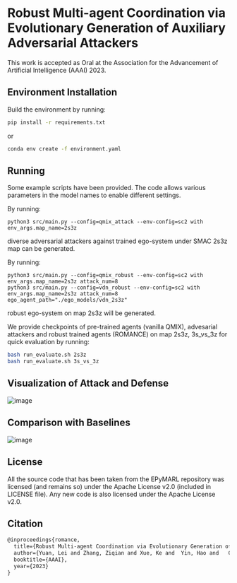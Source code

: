 # Robust Multi-agent Coordination via Evolutionary Generation of Auxiliary Adversarial Attackers

This work is accepted as Oral at the Association for the Advancement of Artificial Intelligence (AAAI) 2023.

## Environment Installation

Build the environment by running:

```sh
pip install -r requirements.txt
```

or

```sh
conda env create -f environment.yaml
```

## Running

Some example scripts have been provided. The code allows various parameters in the model names to enable different settings.

By running:

```shell
python3 src/main.py --config=qmix_attack --env-config=sc2 with env_args.map_name=2s3z
```

diverse adversarial attackers against trained ego-system under SMAC 2s3z map can be generated.

By running:

```shell
python3 src/main.py --config=qmix_robust --env-config=sc2 with env_args.map_name=2s3z attack_num=8
python3 src/main.py --config=vdn_robust --env-config=sc2 with env_args.map_name=2s3z attack_num=8 ego_agent_path="./ego_models/vdn_2s3z"
```

robust ego-system on map 2s3z will be generated.

We provide checkpoints of pre-trained agents (vanilla QMIX), advesarial attackers and robust trained agents (ROMANCE) on map 2s3z, 3s_vs_3z for quick evaluation by running:

```sh
bash run_evaluate.sh 2s3z
bash run_evaluate.sh 3s_vs_3z
```

## Visualization of Attack and Defense

![image](assets/visualization.png)

## Comparison with Baselines

![image](assets/table1.png)



## License

All the source code that has been taken from the EPyMARL repository was licensed (and remains so) under the Apache License v2.0 (included in LICENSE file). Any new code is also licensed under the Apache License v2.0.

## Citation

```tex
@inproceedings{romance,
  title={Robust Multi-agent Coordination via Evolutionary Generation of Auxiliary Adversarial Attackers},
  author={Yuan, Lei and Zhang, Ziqian and Xue, Ke and  Yin, Hao and   Chen,  Feng and  Guan, Cong and  Li, Lihe and  Qian, Chao and  Yu, Yang},
  booktitle={AAAI},
  year={2023}
}
```
